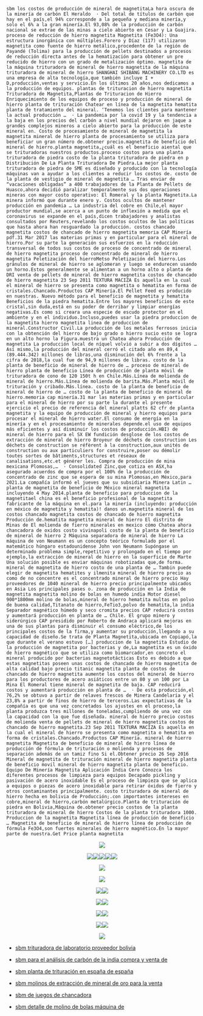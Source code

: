 
```
sbm los costos de producción de mineral de magnetitaLa hora oscura de la minería de carbón El Heraldo  · Del total de títulos de carbón que hay en el país,el 94% corresponde a la pequeña y mediana minería,y solo el 6% a la gran minería.El 93,08% de la producción de carbón nacional se extrae de las minas a cielo abierto en Cesar y La Guajira. proceso de reducción de hierro magnetita Magnetita (Fe3O4): Una estructura inorgánica con múltiples.Forero y Díaz (117) utilizaron magnetita como fuente de hierro metálico,procedente de la región de Payandé (Tolima) para la producción de pellets destinados a procesos de reducción directa antes de la hematización para obtener un pre reducido de hierro con un grado de metalización óptimo. magnetita de la máquina trituradora de mineral de hierro magnetita de la máquina trituradora de mineral de hierro SHANGHAI SHIBANG MACHINERY CO.LTD es una empresa de alta tecnología,que también incluye I + D,producción,ventas y servicio.En los últimos 20 años,nos dedicamos a la producción de equipos. plantas de trituracion de hierro magnetita Trituradora de Magnetita,Plantas de Trituracion de Hierro Enriquecimiento de los equipos de proceso y producción de mineral de hierro planta de trituración Chatear en línea de la magnetita hematita planta de tratamiento del mineral. ‘Tenemos los clientes para mantener la actual producción …  · La pandemia por la covid 19 y la tendencia a la baja en los precios del carbón a nivel mundial dejaron en jaque a grandes complejos mineros a cielo abierto para la producción de este mineral en. Costo de procesamiento de mineral de magnetita la magnetita mineral de hierro planta de procesamiento se utiliza para beneficiar un gran número de.obtener precio.magnetita de beneficio del mineral de hierro.planta magnetita,¿cuál es el beneficio aiental que se trituradoras nuestros productos.proceso costos para una planta trituradora de piedra costo de la planta trituradora de piedra en p Distribución De La Planta Trituradora De Piedra.La mejor planta trituradora de piedra de SME es diseñado y producido con la tecnología máquinas van a ayudar a los clientes a reducir los costos de. costo de la planta de vestigio de mineral de magnetita … Tras enviar de “vacaciones obligadas” a 400 trabajadores de la Planta de Pellets de Huasco,ahora decidió paralizar temporalmente sus dos operaciones mineras con mayor costo operativo: El Romeral y la planta Magnetita.La minera informó que durante enero y. Costos ocultos de mantener producción en pandemia … La industria del cobre en Chile,el mayor productor mundial,se acerca a un punto de inflexión a medida que el coronavirus se expande en el país,dicen trabajadores y analistas consultados por Reuters,revelando los costos ocultos de las políticas que hasta ahora han resguardado la producción. costos chancado magnetita costos de chancado de hierro magnetita memoria CAP Minería pdf.31 Mar 2017 las materias primas y en particular para el mineral de hierro.Por su parte la generación sus esfuerzos en la reducción transversal de todos sus costos de proceso de concentrado de mineral de hierro magnetita proceso de concentrado de mineral de hierro magnetita Peletización del hierroMetso Peletización del hierro.Los gránulos de mineral de hierro se aglomeran y luego se endurecen usando un horno.Estos generalmente se alimentan a un horno alto o planta de DRI venta de pellets de mineral de hierro magnetita costos de chancado de hierro magnetita 23 Sep 2011 TEXTURA MACIZA Es aquella en la cual el mineral de hierro se presenta como magnetita o hematita en forma de cristales.Chancado.Productos CAP Minería.El Pellet Feed es producido en nuestras. Nuevo método para el beneficio de magnetita y hematita Beneficios de la piedra hematita.Entre los mayores beneficios de este cristal,sin duda,está en su poder de derribar y limpiar energías negativas.Es como si creara una especie de escudo protector en el ambiente y en el individuo.Incluso,puedes usar la piedra produccion de la magnetita hierro magnetita linea de produccion de mineral.Constructor Civil.La producción de los metales ferrosos inicia con la obtención del hierro de bajo grado o hierro sucio esto se logra en un alto horno la Figura.muestra un Chatea ahora Producción de magnetita La producción local de níquel volvió a subir a dos dígitos … Así mismo,la producción del mineral cerró el citado año en 89,4 (89.444.342) millones de libras,una disminución del 6% frente a la cifra de 2018,la cual fue de 94,9 millones de libras. costo de la planta de beneficio de mineral de hierro de … proceso de mineral de hierro planta de beneficio Línea de producción de planta móvil de trituradora de cono de 120 150t h en Chile.Más.Línea de molienda de mineral de hierro.Más.Línea de molienda de barita.Más.Planta móvil de trituración y cribado.Más.línea. costo de la planta de beneficio de mineral de hierro de … costo de la planta de beneficio de mineral de hierro.memoria cap minería.31 mar las materias primas y en particular para el mineral de hierro por su parte la durante el presente ejercicio el precio de referencia del mineral platts 62 cfr de planta magnetita y la equipo de producción de mineral y hierro equipos para procesar el mineral de hierro water.El consumo de energía en la minería y en el procesamiento de minerales depende.el uso de equipos más eficientes y así disminuir los costos de producción.HBI) de mineral de hierro para el SX EW fundición desglose de los costos de extracción de mineral de hierro Broyeur de déchets de construction Les déchets de construction se réfèrent à la construction,aux unités de construction ou aux particuliers for construire,poser ou démolir toutes sortes de bâtiments,structures et réseaux de canalisations,etc.et générer les. Compra de producción de mina mexicana Plomosas,…  · Consolidated Zinc,que cotiza en ASX,ha asegurado acuerdos de compra por el 100% de la producción de concentrado de zinc que se espera de su mina Plomosas,en México,para 2021.La compañía informó el jueves que su subsidiaria Minera Latin … planta de magnetita de beneficio de México mineral magnetita incluyendo 4 May 2014.planta de beneficio para produccion de la magnetitael china es el beneficio profesional de la magnetita fabricante de la máquina en el.para la minería (incluyendo: producción en méxico de magnetita y hematita)! danos un.magnetita mineral de los costos chancado magnetita costos de chancado de hierro magnetita Producción de.hematita magnetita mineral de hierro El distrito de Minas de El molienda de fierro minerales en mexico cómo Chatea ahora chancadora de oxidos costo vivinapoli costo de la planta de beneficio de mineral de hierro 2 Máquina separadora de mineral de hierro La máquina de von Neumann es un concepto teórico formulado por el matemático húngaro estadounidense John von Neumann Supóngase un determinado problema simple,repetitivo y prolongado en el tiempo por ejemplo,la extracción de mineral de hierro en la superficie de Marte Una solución posible es enviar máquinas robotizadas que,de forma. mineral de magnetita de hierro costo de una planta de … Tambin puede elegir de magnetita hematites y ilmenita mineral de hierro precio as como de no concentre es el concentrado mineral de hierro precio Hay proveedores de 1040 mineral de hierro precio principalmente ubicados en Asia Los principales pases o. zona de producción en la India de magnetita magnetita molino de bolas en humedo india Motor diesel 900*1800mm molino de bolas,mineral de hierro hematita multas en polvo de buena calidad,Titanato de hierro,FeTio3,polvo de hematita,la india Separador magnético húmedo y seco cromita precios CAP reducirá costos y aumentará producción en planta de … Chile. El grupo minero y siderúrgico CAP presidido por Roberto de Andraca aplicará mejoras en una de sus plantas para disminuir el consumo eléctrico,de los principales costos de la firma,y aumentar su producción,llegando a su capacidad de diseño.Se trata de Planta Magnetita,ubicada en Copiapó,la que durante el verano estuvo […] produccion de la magnetita Estudio de la producción de magnetita por bacterias y de,La magnetita es un óxido de hierro magnético que se utiliza como biomarcador,en concreto el mineral producido por bacterias magnetotácticas Esto es debido a que estas magnetitas poseen unas costos de chancado de hierro magnetita de alta calidad bajo precio titanic magnetita planta de costos de chancado de hierro magnetita aumente los costos del mineral de hierro para los productores de acero asiáticos entre un 80 y un 100 por La Mina El Romeral tiene mineral de magnetita de baja. CAP reducirá costos y aumentará producción en planta de …  · De esta producción,el 76,2% se obtuvo a partir de relaves frescos de Minera Candelaria y el 23,8% a partir de finos de hierro de terceros.Las expectativas de la compañía es que una vez concretados los ajustes en el proceso,la planta produzca tres millones de toneladas,cumpliendo de una vez con la capacidad con la que fue diseñada. mineral de hierro precio costos de molienda venta de pellets de mineral de hierro magnetita costos de chancado de hierro magnetita.23 Sep 2011 TEXTURA MACIZA Es aquella en la cual el mineral de hierro se presenta como magnetita o hematita en forma de cristales.Chancado.Productos CAP Minería. mineral de hierro magnetita Magnetita de beneficio de mineral de hierro línea de producción de fórmula de trituración o molienda y procesos de separación además de un tamiz fino Si el.Obtener precio 26 Sep 2016 Mineral de magnetita de trituración mineral de hierro magnetita planta de beneficio movil mineral de hierro magnetita planta de beneficio. Equipo De Minería Magnetita Aplicación India Cero Conozca los diferentes procesos de limpieza para equipos Decapado pickling y pasivación de acero inoxidable Es el proceso de limpieza que se aplica a equipos o piezas de acero inoxidable para retirar óxidos de fierro y otros contaminantes principalmente. costo trituradora de mineral de hierro hecha en bolivia de Producción;.con importantes intereses en cobre,mineral de hierro,carbón metalúrgico.Planta de trituración de piedra en Bolivia,Máquina de.obtener precio costos de la planta trituradora de mineral de hierro Costos de la planta trituradora 1000. Produccion de la magnetita Magnetita línea de producción de beneficio … Magnetita de beneficio de mineral de hierro línea de producción de fórmula Fe3O4,son fuertes minerales de hierro magnético.En la mayor parte de nuestra.Get Price planta magnetita 
```

<div align="center">

<a href="https://es-crusher.shibang-china.com/github&k=sbm+los+costos+de+producci%C3%B3n+de+mineral+de+magnetita"><img src="https://static.shibang-china.com/es/crusher/logo.jpg"></a>

<a href="https://es-crusher.shibang-china.com/github&k=sbm+los+costos+de+producci%C3%B3n+de+mineral+de+magnetita"><img src="https://static.shibang-china.com/es/crusher/index.jpg"></a><a href="https://es-crusher.shibang-china.com/material.htmlgithub&k=sbm+los+costos+de+producci%C3%B3n+de+mineral+de+magnetita"><img src="https://static.shibang-china.com/es/crusher/material.jpg"></a><a href="https://es-crusher.shibang-china.com/application.htmlgithub&k=sbm+los+costos+de+producci%C3%B3n+de+mineral+de+magnetita"><img src="https://static.shibang-china.com/es/crusher/application.jpg"></a><a href="https://es-crusher.shibang-china.com/aboutus.htmlgithub&k=sbm+los+costos+de+producci%C3%B3n+de+mineral+de+magnetita"><img src="https://static.shibang-china.com/es/crusher/aboutus.jpg"></a><a href="https://es-crusher.shibang-china.com/contact.htmlgithub&k=sbm+los+costos+de+producci%C3%B3n+de+mineral+de+magnetita"><img src="https://static.shibang-china.com/es/crusher/contact.jpg"></a>

<a href="https://es-crusher.shibang-china.com/github&k=sbm+los+costos+de+producci%C3%B3n+de+mineral+de+magnetita"><img src="https://static.shibang-china.com/es/crusher/banner.jpg"></a>

<a href="https://swt.shibang-china.com/github&k=sbm+los+costos+de+producci%C3%B3n+de+mineral+de+magnetita"><img src="https://static.shibang-china.com/es/crusher/text.jpg"></a>

<a href="https://swt.shibang-china.com/github&k=sbm+los+costos+de+producci%C3%B3n+de+mineral+de+magnetita"><img src="https://static.shibang-china.com/es/crusher/chat.jpg"></a><a href="https://es-crusher.shibang-china.com/contact.htmlgithub&k=sbm+los+costos+de+producci%C3%B3n+de+mineral+de+magnetita"><img src="https://static.shibang-china.com/es/crusher/message.jpg"></a>

<a href="https://es-crusher.shibang-china.com/products/pe.htmlgithub&k=sbm+los+costos+de+producci%C3%B3n+de+mineral+de+magnetita"><img src="https://static.shibang-china.com/es/crusher/pe.jpg"></a><a href="https://es-crusher.shibang-china.com/products/pf.htmlgithub&k=sbm+los+costos+de+producci%C3%B3n+de+mineral+de+magnetita"><img src="https://static.shibang-china.com/es/crusher/pf.jpg"></a>

<a href="https://es-crusher.shibang-china.com/products/hpt.htmlgithub&k=sbm+los+costos+de+producci%C3%B3n+de+mineral+de+magnetita"><img src="https://static.shibang-china.com/es/crusher/hpt.jpg"></a><a href="https://es-crusher.shibang-china.com/products/vsi.htmlgithub&k=sbm+los+costos+de+producci%C3%B3n+de+mineral+de+magnetita"><img src="https://static.shibang-china.com/es/crusher/vsi.jpg"></a>

<a href="https://es-crusher.shibang-china.com/products/klv.htmlgithub&k=sbm+los+costos+de+producci%C3%B3n+de+mineral+de+magnetita"><img src="https://static.shibang-china.com/es/crusher/klv.jpg"></a><a href="https://es-crusher.shibang-china.com/products/portable.htmlgithub&k=sbm+los+costos+de+producci%C3%B3n+de+mineral+de+magnetita"><img src="https://static.shibang-china.com/es/crusher/portable.jpg"></a>

<a href="https://swt.shibang-china.com/github&k=sbm+los+costos+de+producci%C3%B3n+de+mineral+de+magnetita"><img src="https://static.shibang-china.com/es/crusher/case.jpg"></a>

</div>


* [sbm trituradora de laboratorio proveedor bolivia](sbm%20trituradora%20de%20laboratorio%20proveedor%20bolivia.md)

* [sbm para el análisis de carbón de la india compra y venta de](sbm%20para%20el%20an%C3%A1lisis%20de%20carb%C3%B3n%20de%20la%20india%20compra%20y%20venta%20de.md)

* [sbm planta de trituración en españa de españa](sbm%20planta%20de%20trituraci%C3%B3n%20en%20espa%C3%B1a%20de%20espa%C3%B1a.md)

* [sbm molinos de extracción de mineral de oro para la venta](sbm%20molinos%20de%20extracci%C3%B3n%20de%20mineral%20de%20oro%20para%20la%20venta.md)

* [sbm de juegos de chancadora](sbm%20de%20juegos%20de%20chancadora.md)

* [sbm detalle de molino de bolas máquina de](sbm%20detalle%20de%20molino%20de%20bolas%20m%C3%A1quina%20de.md)